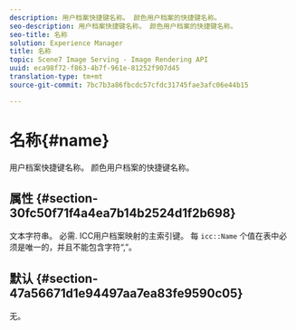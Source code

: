 ```yaml
---
description: 用户档案快捷键名称。 颜色用户档案的快捷键名称。
seo-description: 用户档案快捷键名称。 颜色用户档案的快捷键名称。
seo-title: 名称
solution: Experience Manager
title: 名称
topic: Scene7 Image Serving - Image Rendering API
uuid: eca98f72-f863-4b7f-961e-81252f907d45
translation-type: tm+mt
source-git-commit: 7bc7b3a86fbcdc57cfdc31745fae3afc06e44b15

---
```



# 名称{#name}

用户档案快捷键名称。 颜色用户档案的快捷键名称。

## 属性 {#section-30fc50f71f4a4ea7b14b2524d1f2b698}

文本字符串。 必需. ICC用户档案映射的主索引键。 每 `icc::Name` 个值在表中必须是唯一的，并且不能包含字符“,”。

## 默认 {#section-47a56671d1e94497aa7ea83fe9590c05}

无。
